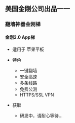 ## 美国金刚公司出品一一
### 翻墙神器金刚梯
#### 金刚2.0 App梯
- 适用于 苹果平板

- 特色
  - 一键翻墙
  - 安全高速 
  - 多条线路 
  - 免费公测 
  - HTTPS/SSL VPN

- 获取
    - 研发中，请耐心等待...



